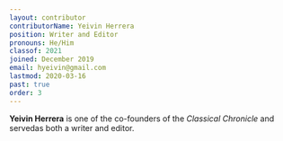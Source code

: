 ```yaml
---
layout: contributor
contributorName: Yeivin Herrera
position: Writer and Editor
pronouns: He/Him
classof: 2021
joined: December 2019
email: hyeivin@gmail.com
lastmod: 2020-03-16
past: true
order: 3
---
```

**Yeivin Herrera** is one of the co-founders of the *Classical Chronicle* and servedas both a writer and editor.
